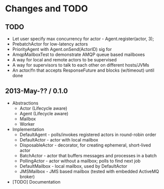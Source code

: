 # Changes and TODO

## TODO

* Let user specify max concurrency for actor - Agent.register(actor, 3);
* PrebatchActor for low-latency actors
* PriorityAgent with Agent.onSend(ActorID) sig for
* AmqpMailboxTest to demonstrate AMQP queue based mailboxes
* A way for local and remote actors to be supervised
* A way for supervisors to talk to each other on different hosts/JVMs
* An actor/fn that accepts ResponseFuture<T> and blocks (w/timeout) until done


## 2013-May-?? / 0.1.0

* Abstractions
  * Actor (Lifecycle aware)
  * Agent (Lifecycle aware)
  * Mailbox
  * Worker
* Implementation
  * DefaultAgent    - polls/invokes registered actors in round-robin order
  * DefaultActor    - actor with local mailbox
  * DisposableActor - decorator, for creating ephemeral, short-lived actor
  * BatchActor      - actor that buffers messages and processes in a batch
  * PollingActor    - actor without a mailbox; polls to find next job
  * DefaultMailbox  - local mailbox, used by DefaultActor
  * JMSMailbox      - JMS based mailbox (tested with embedded ActiveMQ broker)
* [TODO] Documentation
